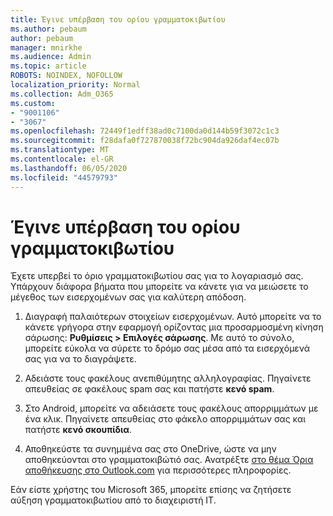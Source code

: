 ```yaml
---
title: Έγινε υπέρβαση του ορίου γραμματοκιβωτίου
ms.author: pebaum
author: pebaum
manager: mnirkhe
ms.audience: Admin
ms.topic: article
ROBOTS: NOINDEX, NOFOLLOW
localization_priority: Normal
ms.collection: Adm_O365
ms.custom:
- "9001106"
- "3067"
ms.openlocfilehash: 72449f1edff38ad0c7100da0d144b59f3072c1c3
ms.sourcegitcommit: f28dafa0f727870038f72bc904da926daf4ec07b
ms.translationtype: MT
ms.contentlocale: el-GR
ms.lasthandoff: 06/05/2020
ms.locfileid: "44579793"
---
```

# <a name="mailbox-quota-exceeded"></a>Έγινε υπέρβαση του ορίου γραμματοκιβωτίου

Έχετε υπερβεί το όριο γραμματοκιβωτίου σας για το λογαριασμό σας. Υπάρχουν διάφορα βήματα που μπορείτε να κάνετε για να μειώσετε το μέγεθος των εισερχομένων σας για καλύτερη απόδοση.

1. Διαγραφή παλαιότερων στοιχείων εισερχομένων. Αυτό μπορείτε να το κάνετε γρήγορα στην εφαρμογή ορίζοντας μια προσαρμοσμένη κίνηση σάρωσης: **Ρυθμίσεις > Επιλογές σάρωσης**. Με αυτό το σύνολο, μπορείτε εύκολα να σύρετε το δρόμο σας μέσα από τα εισερχόμενά σας για να το διαγράψετε.

2. Αδειάστε τους φακέλους ανεπιθύμητης αλληλογραφίας. Πηγαίνετε απευθείας σε φακέλους spam σας και πατήστε **κενό spam**.

3. Στο Android, μπορείτε να αδειάσετε τους φακέλους απορριμμάτων με ένα κλικ. Πηγαίνετε απευθείας στο φάκελο απορριμμάτων σας και πατήστε **κενό σκουπίδια**. 

4. Αποθηκεύστε τα συνημμένα σας στο OneDrive, ώστε να μην αποθηκεύονται στο γραμματοκιβώτιό σας. Ανατρέξτε [στο θέμα Όρια αποθήκευσης στο Outlook.com](https://support.office.com/article/storage-limits-in-outlook-com-7ac99134-69e5-4619-ac0b-2d313bba5e9e) για περισσότερες πληροφορίες. 

Εάν είστε χρήστης του Microsoft 365, μπορείτε επίσης να ζητήσετε αύξηση γραμματοκιβωτίου από το διαχειριστή IT.